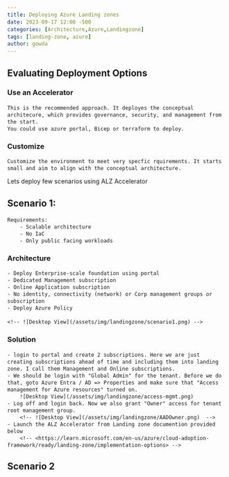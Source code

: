 ```yaml
---
title: Deploying Azure Landing zones
date: 2023-09-17 12:00 -500
categories: [Architecture,Azure,Landingzone]
tags: [landing-zone, azure]
author: gowda
---
```


## Evaluating Deployment Options
### Use an Accelerator
    This is the recommended approach. It deployes the conceptual architecure, which provides governance, security, and management from the start.
    You could use azure portal, Bicep or terraform to deploy.
### Customize
    Customize the environment to meet very specfic rquirements. It starts small and aim to align with the conceptual architecture.

Lets deploy few scenarios using ALZ Accelerator

## Scenario 1:
    Requirements:
        - Scalable architecture
        - No IaC
        - Only public facing workloads

### Architecture
    - Deploy Enterprise-scale foundation using portal
    - Dedicated Management subscription
    - Online Application subscription
    - No identity, connectivity (network) or Corp management groups or subscription
    - Deploy Azure Policy

    <!-- ![Desktop View](/assets/img/landingzone/scenario1.png) -->

### Solution
    - login to portal and create 2 subscriptions. Here we are just creating subscriptions ahead of time and including them into landing zone. I call them Management and Online subscriptions.
    - We should be login with "Global Admin" for the tenant. Before we do that, goto Azure Entra / AD => Properties and make sure that "Access management for Azure resources" turned on.
        ![Desktop View](/assets/img/landingzone/access-mgmt.png)
    - Log off and login back. Now we also grant "Owner" access for tenant root management group.
        <!-- ![Desktop View](/assets/img/landingzone/AADOwner.png)  -->
    - Launch the ALZ Accelerator from Landing zone documention provided below
        <!-- <https://learn.microsoft.com/en-us/azure/cloud-adoption-framework/ready/landing-zone/implementation-options> -->

## Scenario 2


    




